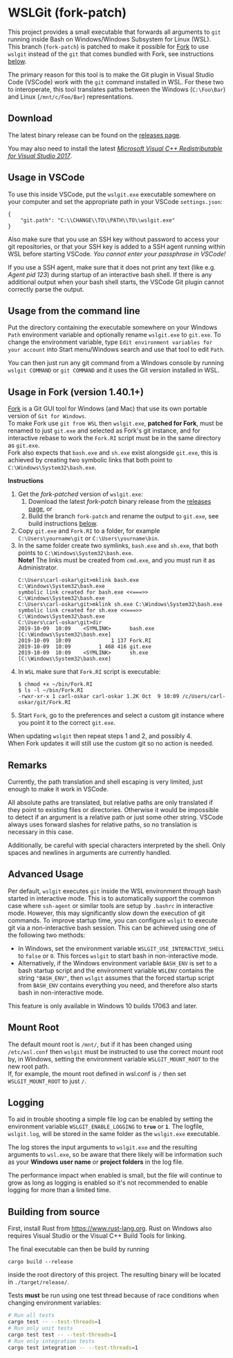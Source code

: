 # WSLGit (fork-patch)

This project provides a small executable that forwards all arguments
to `git` running inside Bash on Windows/Windows Subsystem for Linux (WSL).  
This branch (`fork-patch`) is patched to make it possible for [Fork](https://www.fork.dev) to use `wslgit` instead of the `git` that comes bundled with Fork, see instructions [below](#usage-in-fork).

The primary reason for this tool is to make the Git plugin in
Visual Studio Code (VSCode) work with the `git` command installed in WSL.
For these two to interoperate, this tool translates paths
between the Windows (`C:\Foo\Bar`) and Linux (`/mnt/c/Foo/Bar`)
representations.

## Download

The latest binary release can be found on the
[releases page](https://github.com/carlolars/wslgit/releases).

You may also need to install the latest
[*Microsoft Visual C++ Redistributable for Visual Studio 2017*](https://aka.ms/vs/15/release/vc_redist.x64.exe).


## Usage in VSCode

To use this inside VSCode, put the `wslgit.exe` executable somewhere on
your computer and set the appropriate path in your VSCode `settings.json`:

```
{
    "git.path": "C:\\CHANGE\\TO\\PATH\\TO\\wslgit.exe"
}
```

Also make sure that you use an SSH key without password to access your
git repositories, or that your SSH key is added to a SSH agent running
within WSL before starting VSCode.
*You cannot enter your passphrase in VSCode!*

If you use a SSH agent, make sure that it does not print any text
(like e.g. *Agent pid 123*) during startup of an interactive bash shell.
If there is any additional output when your bash shell starts, the VSCode
Git plugin cannot correctly parse the output.


## Usage from the command line

Put the directory containing the executable somewhere on your Windows `Path`
environment variable and optionally rename `wslgit.exe` to `git.exe`.
To change the environment variable, type
`Edit environment variables for your account` into Start menu/Windows search
and use that tool to edit `Path`.

You can then just run any git command from a Windows console
by running `wslgit COMMAND` or `git COMMAND` and it uses the Git version
installed in WSL.


## Usage in Fork (version 1.40.1+)
[Fork](https://fork.dev) is a Git GUI tool for Windows (and Mac) that use its own portable version of `Git for Windows`.  
To make Fork use `git from WSL` then `wslgit.exe`, **patched for Fork**, must be renamed to just `git.exe` and selected 
as Fork's git instance, and for interactive rebase to work the `Fork.RI` script must be in the same directory as `git.exe`.  
Fork also expects that `bash.exe` and `sh.exe` exist alongside `git.exe`, this is achieved by creating two symbolic links
that both point to `C:\Windows\System32\bash.exe`.

**Instructions**
1. Get the *fork-patched* version of `wslgit.exe`:
    1. Download the latest *fork-patch* binary release from the [releases page](https://github.com/carlolars/wslgit/releases), or
    2. Build the branch `fork-patch` and rename the output to `git.exe`, see build instructions [below](#building-from-source).
2. Copy `git.exe` and `Fork.RI` to a folder, for example `C:\Users\yourname\git` or `C:\Users\yourname\bin`.
3. In the same folder create two symlinks, `bash.exe` and `sh.exe`, that both points to `C:\Windows\System32\bash.exe`.  
    **Note!** The links must be created from `cmd.exe`, and you must run it as Administrator.
    ```
    C:\Users\carl-oskar\git>mklink bash.exe C:\Windows\System32\bash.exe
    symbolic link created for bash.exe <<===>> C:\Windows\System32\bash.exe
    C:\Users\carl-oskar\git>mklink sh.exe C:\Windows\System32\bash.exe
    symbolic link created for sh.exe <<===>> C:\Windows\System32\bash.exe
    C:\Users\carl-oskar\git>dir
    2019-10-09  10:09    <SYMLINK>      bash.exe [C:\Windows\System32\bash.exe]
    2019-10-09  10:09             1 137 Fork.RI
    2019-10-09  10:09         1 468 416 git.exe
    2019-10-09  10:09    <SYMLINK>      sh.exe [C:\Windows\System32\bash.exe]
   ```
4. In `WSL` make sure that `Fork.RI` script is executable:
    ```
    $ chmod +x ~/bin/Fork.RI
    $ ls -l ~/bin/Fork.RI
    -rwxr-xr-x 1 carl-oskar carl-oskar 1.2K Oct  9 10:09 /c/Users/carl-oskar/git/Fork.RI
    ```
5. Start `Fork`, go to the preferences and select a custom git instance where you point it to the correct `git.exe`.

When updating `wslgit` then repeat steps 1 and 2, and possibly 4.  
When Fork updates it will still use the custom git so no action is needed.

## Remarks

Currently, the path translation and shell escaping is very limited,
just enough to make it work in VSCode.

All absolute paths are translated, but relative paths are only
translated if they point to existing files or directories.
Otherwise it would be impossible to detect if an
argument is a relative path or just some other string.
VSCode always uses forward slashes for relative paths, so no
translation is necessary in this case.

Additionally, be careful with special characters interpreted by the shell.
Only spaces and newlines in arguments are currently handled.


## Advanced Usage

Per default, `wslgit` executes `git` inside the WSL environment through bash
started in interactive mode. This is to automatically support the common case
where `ssh-agent` or similar tools are setup by `.bashrc` in interactive mode.
However, this may significantly slow down the execution of git commands.
To improve startup time, you can configure `wslgit` to execute git via a
non-interactive bash session. This can be achieved using one of the following
two methods:

  - In Windows, set the environment variable `WSLGIT_USE_INTERACTIVE_SHELL` to
    `false` or `0`. This forces `wslgit` to start bash in non-interactive mode.
  - Alternatively, if the Windows environment variable `BASH_ENV` is set to
    a bash startup script and the environment variable `WSLENV` contains the
    string `"BASH_ENV"`, then `wslgit` assumes that the forced startup script
    from `BASH_ENV` contains everything you need, and therefore also starts
    bash in non-interactive mode.

This feature is only available in Windows 10 builds 17063 and later.

## Mount Root

The default mount root is `/mnt/`, but if it has been changed using `/etc/wsl.conf`
then `wslgit` must be instructed to use the correct mount root by, in Windows,
setting the environment variable `WSLGIT_MOUNT_ROOT` to the new root path.  
If, for example, the mount root defined in wsl.conf is `/` then set `WSLGIT_MOUNT_ROOT` to just `/`.

## Logging

To aid in trouble shooting a simple file log can be enabled by setting the environment variable `WSLGIT_ENABLE_LOGGING` to **`true`** or **`1`**. The logfile, `wslgit.log`, will be stored in the same folder as the `wslgit.exe` executable.

The log stores the input arguments to `wslgit.exe` and the resulting arguments to `wsl.exe`, so be aware that there likely will be information such as your **Windows user name** or **project folders** in the log file.

The performance impact when enabled is small, but the file will continue to grow as long as logging is enabled so it's not recommended to enable logging for more than a limited time.

## Building from source

First, install Rust from https://www.rust-lang.org. Rust on Windows also
requires Visual Studio or the Visual C++ Build Tools for linking.

The final executable can then be build by running

```
cargo build --release
```

inside the root directory of this project. The resulting binary will
be located in `./target/release/`.

Tests **must** be run using one test thread because of race conditions when changing environment variables:
```bash
# Run all tests
cargo test -- --test-threads=1
# Run only unit tests
cargo test test -- --test-threads=1
# Run only integration tests
cargo test integration -- --test-threads=1
```
